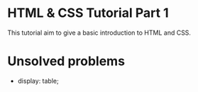 # HTML & CSS Tutorial Part 1
This tutorial aim to give a basic introduction to HTML and CSS.
# Unsolved problems
- display: table;
